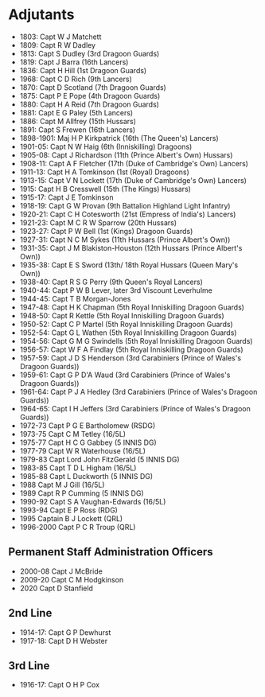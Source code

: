 # Adjutants

* 1803: Capt W J Matchett
* 1809: Capt R W Dadley
* 1813: Capt S Dudley (3rd Dragoon Guards)
* 1819: Capt J Barra (16th Lancers)
* 1836: Capt H Hill (1st Dragoon Guards)
* 1968: Capt C D Rich (9th Lancers)
* 1870: Capt D Scotland (7th Dragoon Guards)
* 1875: Capt P E Pope (4th Dragoon Guards)
* 1880: Capt H A Reid (7th Dragoon Guards)
* 1881: Capt E G Paley (5th Lancers)
* 1886: Capt M Allfrey (15th Hussars)
* 1891: Capt S Frewen (16th Lancers)
* 1898-1901: Maj H P Kirkpatrick (16th (The Queen's) Lancers)
* 1901-05: Capt N W Haig (6th (Inniskilling) Dragoons)
* 1905-08: Capt J Richardson (11th (Prince Albert's Own) Hussars)
* 1908-11: Capt A F Fletcher (17th (Duke of Cambridge's Own) Lancers)
* 1911-13: Capt H A Tomkinson (1st (Royal) Dragoons)
* 1913-15: Capt V N Lockett (17th (Duke of Cambridge's Own) Lancers)
* 1915: Capt H B Cresswell (15th (The Kings) Hussars)
* 1915-17: Capt J E Tomkinson
* 1918-19: Capt G W Provan (9th Battalion Highland Light Infantry)
* 1920-21: Capt C H Cotesworth (21st (Empress of India's) Lancers)
* 1921-23: Capt M C R W Sparrow (20th Hussars)
* 1923-27: Capt P W Bell (1st (Kings) Dragoon Guards)
* 1927-31: Capt N C M Sykes (11th Hussars (Prince Albert's Own))
* 1931-35: Capt J M Blakiston-Houston (12th Hussars (Prince Albert's Own))
* 1935-38: Capt E S Sword (13th/ 18th Royal Hussars (Queen Mary's Own))
* 1938-40: Capt R S G Perry (9th Queen's Royal Lancers)
* 1940-44: Capt P W B Lever, later 3rd Viscount Leverhulme
* 1944-45: Capt T B Morgan-Jones
* 1947-48: Capt H K Chapman (5th Royal Inniskilling Dragoon Guards)
* 1948-50: Capt R Kettle (5th Royal Inniskilling Dragoon Guards)
* 1950-52: Capt C P Martel (5th Royal Inniskilling Dragoon Guards)
* 1952-54: Capt G L Wathen (5th Royal Inniskilling Dragoon Guards)
* 1954-56: Capt G M G Swindells (5th Royal Inniskilling Dragoon Guards)
* 1956-57: Capt W F A Findlay (5th Royal Inniskilling Dragoon Guards)
* 1957-59: Capt J D S Henderson (3rd Carabiniers (Prince of Wales's Dragoon Guards))
* 1959-61: Capt G P D'A Waud (3rd Carabiniers (Prince of Wales's Dragoon Guards))
* 1961-64: Capt P J A Hedley (3rd Carabiniers (Prince of Wales's Dragoon Guards))
* 1964-65: Capt I H Jeffers (3rd Carabiniers (Prince of Wales's Dragoon Guards))
* 1972-73 Capt P G E Bartholomew (RSDG)
* 1973-75 Capt C M Tetley (16/5L)
* 1975-77 Capt H C G Gabbey (5 INNIS DG)
* 1977-79 Capt W R Waterhouse (16/5L)
* 1979-83 Capt Lord John FitzGerald (5 INNIS DG)
* 1983-85 Capt T D L Higham (16/5L)
* 1985-88 Capt L Duckworth (5 INNIS DG)
* 1988 Capt M J Gill (16/5L)
* 1989 Capt R P Cumming (5 INNIS DG)
* 1990-92 Capt S A Vaughan-Edwards (16/5L)
* 1993-94 Capt E P Ross (RDG)
* 1995 Captain B J Lockett (QRL)
* 1996-2000 Capt P C R Troup (QRL)

## Permanent Staff Administration Officers

* 2000-08 Capt J McBride
* 2009-20 Capt C M Hodgkinson
* 2020 Capt D Stanfield

## 2nd Line

* 1914-17: Capt G P Dewhurst
* 1917-18: Capt D H Webster

## 3rd Line

* 1916-17: Capt O H P Cox
